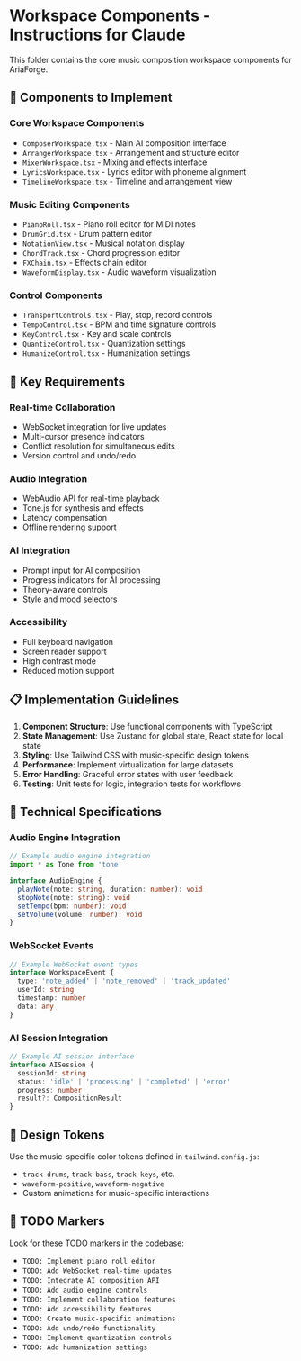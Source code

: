 # Workspace Components - Instructions for Claude

This folder contains the core music composition workspace components for AriaForge.

## 🎵 Components to Implement

### Core Workspace Components
- `ComposerWorkspace.tsx` - Main AI composition interface
- `ArrangerWorkspace.tsx` - Arrangement and structure editor
- `MixerWorkspace.tsx` - Mixing and effects interface
- `LyricsWorkspace.tsx` - Lyrics editor with phoneme alignment
- `TimelineWorkspace.tsx` - Timeline and arrangement view

### Music Editing Components
- `PianoRoll.tsx` - Piano roll editor for MIDI notes
- `DrumGrid.tsx` - Drum pattern editor
- `NotationView.tsx` - Musical notation display
- `ChordTrack.tsx` - Chord progression editor
- `FXChain.tsx` - Effects chain editor
- `WaveformDisplay.tsx` - Audio waveform visualization

### Control Components
- `TransportControls.tsx` - Play, stop, record controls
- `TempoControl.tsx` - BPM and time signature controls
- `KeyControl.tsx` - Key and scale controls
- `QuantizeControl.tsx` - Quantization settings
- `HumanizeControl.tsx` - Humanization settings

## 🎯 Key Requirements

### Real-time Collaboration
- WebSocket integration for live updates
- Multi-cursor presence indicators
- Conflict resolution for simultaneous edits
- Version control and undo/redo

### Audio Integration
- WebAudio API for real-time playback
- Tone.js for synthesis and effects
- Latency compensation
- Offline rendering support

### AI Integration
- Prompt input for AI composition
- Progress indicators for AI processing
- Theory-aware controls
- Style and mood selectors

### Accessibility
- Full keyboard navigation
- Screen reader support
- High contrast mode
- Reduced motion support

## 📋 Implementation Guidelines

1. **Component Structure**: Use functional components with TypeScript
2. **State Management**: Use Zustand for global state, React state for local state
3. **Styling**: Use Tailwind CSS with music-specific design tokens
4. **Performance**: Implement virtualization for large datasets
5. **Error Handling**: Graceful error states with user feedback
6. **Testing**: Unit tests for logic, integration tests for workflows

## 🔧 Technical Specifications

### Audio Engine Integration
```typescript
// Example audio engine integration
import * as Tone from 'tone'

interface AudioEngine {
  playNote(note: string, duration: number): void
  stopNote(note: string): void
  setTempo(bpm: number): void
  setVolume(volume: number): void
}
```

### WebSocket Events
```typescript
// Example WebSocket event types
interface WorkspaceEvent {
  type: 'note_added' | 'note_removed' | 'track_updated'
  userId: string
  timestamp: number
  data: any
}
```

### AI Session Integration
```typescript
// Example AI session interface
interface AISession {
  sessionId: string
  status: 'idle' | 'processing' | 'completed' | 'error'
  progress: number
  result?: CompositionResult
}
```

## 🎨 Design Tokens

Use the music-specific color tokens defined in `tailwind.config.js`:
- `track-drums`, `track-bass`, `track-keys`, etc.
- `waveform-positive`, `waveform-negative`
- Custom animations for music-specific interactions

## 📝 TODO Markers

Look for these TODO markers in the codebase:
- `TODO: Implement piano roll editor`
- `TODO: Add WebSocket real-time updates`
- `TODO: Integrate AI composition API`
- `TODO: Add audio engine controls`
- `TODO: Implement collaboration features`
- `TODO: Add accessibility features`
- `TODO: Create music-specific animations`
- `TODO: Add undo/redo functionality`
- `TODO: Implement quantization controls`
- `TODO: Add humanization settings`
